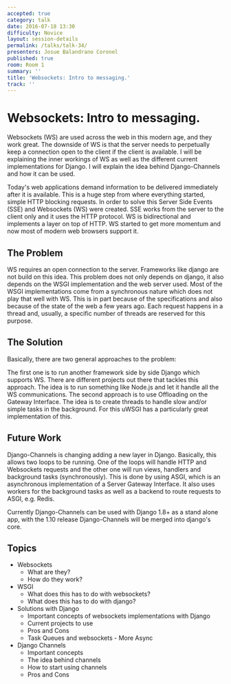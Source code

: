 ```yaml
---
accepted: true
category: talk
date: 2016-07-18 13:30
difficulty: Novice
layout: session-details
permalink: /talks/talk-34/
presenters: Josue Balandrano Coronel
published: true
room: Room 1
summary: ''
title: 'Websockets: Intro to messaging.'
track: ''
---
```


# Websockets: Intro to messaging.

Websockets (WS) are used across the web in this modern age, and they work
great. The downside of WS is that the server needs to perpetually keep a
connection open to the client if the client is available. I will be explaining
the inner workings of WS as well as the different current implementations for
Django. I will explain the idea behind Django-Channels and how it can be used.

Today's web applications demand information to be delivered immediately after
it is available. This is a huge step from where everything started, simple
HTTP blocking requests. In order to solve this Server Side Events (SSE) and
Websockets (WS) were created. SSE works from the server to the client only and
it uses the HTTP protocol. WS is bidirectional and implements a layer on top
of HTTP. WS started to get more momentum and now most of modern web browsers
support it.

## The Problem

WS requires an open connection to the server. Frameworks like django are not
build on this idea. This problem does not only depends on django, it also
depends on the WSGI implementation and the web server used. Most of the WSGI
implementations come from a synchronous nature which does not play that well
with WS. This is in part because of the specifications and also because of the
state of the web a few years ago. Each request happens in a thread and,
usually, a specific number of threads are reserved for this purpose.

## The Solution

Basically, there are two general approaches to the problem:

The first one is to run another framework side by side Django which supports
WS. There are different projects out there that tackles this approach. The
idea is to run something like Node.js and let it handle all the WS
communications. The second approach is to use Offloading on the Gateway
Interface. The idea is to create threads to handle slow and/or simple tasks in
the background. For this uWSGI has a particularly great implementation of
this.

## Future Work

Django-Channels is changing adding a new layer in Django. Basically, this
allows two loops to be running. One of the loops will handle HTTP and
Websockets requests and the other one will run views, handlers and background
tasks (synchronously). This is done by using ASGI, which is an asynchronous
implementation of a Server Gateway Interface. It also uses workers for the
background tasks as well as a backend to route requests to ASGI, e.g. Redis.

Currently Django-Channels can be used with Django 1.8+ as a stand alone app,
with the 1.10 release Django-Channels will be merged into django's core.

## Topics

  * Websockets
    * What are they?
    * How do they work?
  * WSGI
    * What does this has to do with websockets?
    * What does this has to do with django?
  * Solutions with Django
    * Important concepts of websockets implementations with Django
    * Current projects to use
    * Pros and Cons
    * Task Queues and websockets - More Async
  * Django Channels
    * Important concepts
    * The idea behind channels
    * How to start using channels
    * Pros and Cons